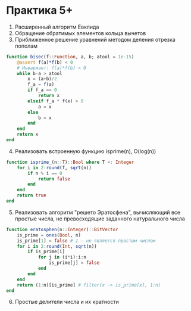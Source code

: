 # Практика 5+

1. Расширенный алгоритм Евклида
2. Обращение обратимых элементов кольца вычетов
3. Приближенное решение уравнений методом деления отрезка пополам

```julia
function bisec(f::Function, a, b; atool = 1e-15)
    @assert f(a)*f(b) < 0
    # Инвариант: f(a)*f(b) < 0
    while b-a > atool
        x = (a+b)/2
        f_a = f(a)
        if f_a == 0
            return x
        elseif f_a * f(x) > 0
            a = x
        else
            b = x
        end
    end
    return x
end
```

4. Реализовать встроенную функцию isprime(n), O(log(n))

```julia
function isprime_(n::T)::Bool where T <: Integer
    for i in 2:round(T, sqrt(n))
        if n % i == 0
            return false
        end
    end
    return true
end
```

5. Реализовать алгоритм "решето Эратосфена", вычисляющий все простые числа, не превосходящие заданного натурального числа

```julia
function eratosphen(n::Integer)::BitVector
    is_prime = ones(Bool, n) 
    is_prime[1] = false # 1 — не является простым числом
    for i in 2:round(Int, sqrt(n))
        if is_prime[i] 
            for j in (i*i):i:n 
                is_prime[j] = false
            end
        end
    end
    return (1:n)[is_prime] # filter(x -> is_prime[x], 1:n) 
end
```

6. Простые делители числа и их кратности